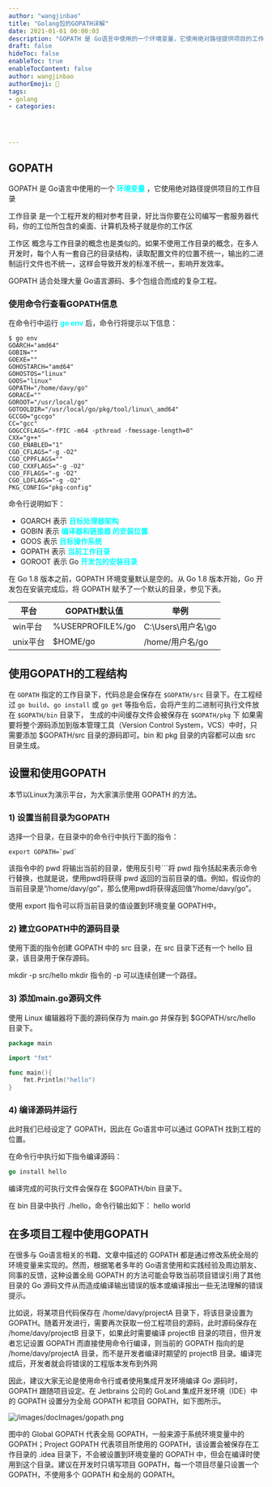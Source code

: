 ```yaml
---
author: "wangjinbao"
title: "Golang包的GOPATH详解"
date: 2021-01-01 00:00:03
description: "GOPATH 是 Go语言中使用的一个环境变量，它使用绝对路径提供项目的工作目录"
draft: false
hideToc: false
enableToc: true
enableTocContent: false
author: wangjinbao
authorEmoji: 👻
tags: 
- golang
- categories:




---
```

## GOPATH
GOPATH 是 Go语言中使用的一个 <font color='cyan'>**环境变量**</font> ，它使用绝对路径提供项目的工作目录

工作目录 是一个工程开发的相对参考目录，好比当你要在公司编写一套服务器代码，你的工位所包含的桌面、计算机及椅子就是你的工作区

工作区 概念与工作目录的概念也是类似的。如果不使用工作目录的概念，在多人开发时，每个人有一套自己的目录结构，读取配置文件的位置不统一，输出的二进制运行文件也不统一，这样会导致开发的标准不统一，影响开发效率。

GOPATH 适合处理大量 Go语言源码、多个包组合而成的复杂工程。

### 使用命令行查看GOPATH信息
在命令行中运行 <font color='cyan'>**go env**</font> 后，命令行将提示以下信息：
```shell
$ go env  
GOARCH="amd64"  
GOBIN=""  
GOEXE=""  
GOHOSTARCH="amd64"  
GOHOSTOS="linux"  
GOOS="linux"  
GOPATH="/home/davy/go"  
GORACE=""  
GOROOT="/usr/local/go"  
GOTOOLDIR="/usr/local/go/pkg/tool/linux\_amd64"  
GCCGO="gccgo"  
CC="gcc"  
GOGCCFLAGS="-fPIC -m64 -pthread -fmessage-length=0"  
CXX="g++"  
CGO_ENABLED="1"  
CGO_CFLAGS="-g -O2"  
CGO_CPPFLAGS=""  
CGO_CXXFLAGS="-g -O2"  
CGO_FFLAGS="-g -O2"  
CGO_LDFLAGS="-g -O2"  
PKG_CONFIG="pkg-config"
```

命令行说明如下：
+ GOARCH 表示 <font color='cyan'>**目标处理器架构**</font>
+ GOBIN 表示 <font color='cyan'>**编译器和链接器 的安装位置**</font>
+ GOOS 表示 <font color='cyan'>**目标操作系统**</font>
+ GOPATH 表示 <font color='cyan'>**当前工作目录**</font>
+ GOROOT 表示 Go <font color='cyan'>**开发包的安装目录**</font>

在 Go 1.8 版本之前，GOPATH 环境变量默认是空的。从 Go 1.8 版本开始，Go 开发包在安装完成后，将 GOPATH 赋予了一个默认的目录，参见下表。

| 平台 | GOPATH默认值    | 举例    |
|--|-----|-----|
| win平台 |  %USERPROFILE%/go   |  C:\Users\用户名\go   |
| unix平台 |  $HOME/go   |  /home/用户名/go |

## 使用GOPATH的工程结构
在 `GOPATH` 指定的工作目录下，代码总是会保存在 `$GOPATH/src` 目录下。在工程经过 `go build`、`go install` 或 `go get` 等指令后，会将产生的二进制可执行文件放在 `$GOPATH/bin` 目录下，
生成的中间缓存文件会被保存在 `$GOPATH/pkg` 下
如果需要将整个源码添加到版本管理工具（Version Control System，VCS）中时，只需要添加 $GOPATH/src 目录的源码即可。bin 和 pkg 目录的内容都可以由 src 目录生成。

## 设置和使用GOPATH

本节以Linux为演示平台，为大家演示使用 GOPATH 的方法。
### 1) 设置当前目录为GOPATH
选择一个目录，在目录中的命令行中执行下面的指令：
```shell
export GOPATH=`pwd`
```
该指令中的 pwd 将输出当前的目录，使用反引号```将 pwd 指令括起来表示命令行替换，也就是说，使用pwd将获得 pwd 返回的当前目录的值。例如，假设你的当前目录是“/home/davy/go”，那么使用pwd将获得返回值“/home/davy/go”。

使用 export 指令可以将当前目录的值设置到环境变量 GOPATH中。

### 2) 建立GOPATH中的源码目录
使用下面的指令创建 GOPATH 中的 src 目录，在 src 目录下还有一个 hello 目录，该目录用于保存源码。

mkdir -p src/hello
mkdir 指令的 -p 可以连续创建一个路径。

### 3) 添加main.go源码文件
使用 Linux 编辑器将下面的源码保存为 main.go 并保存到 $GOPATH/src/hello 目录下。
```go
package main

import "fmt"

func main(){
    fmt.Println("hello")
}
```
### 4) 编译源码并运行
此时我们已经设定了 GOPATH，因此在 Go语言中可以通过 GOPATH 找到工程的位置。

在命令行中执行如下指令编译源码：
```go
go install hello
```

编译完成的可执行文件会保存在 $GOPATH/bin 目录下。

在 bin 目录中执行 ./hello，命令行输出如下：
hello world


## 在多项目工程中使用GOPATH
在很多与 Go语言相关的书籍、文章中描述的 GOPATH 都是通过修改系统全局的环境变量来实现的。然而，根据笔者多年的 Go语言使用和实践经验及周边朋友、同事的反馈，这种设置全局 GOPATH 的方法可能会导致当前项目错误引用了其他目录的 Go 源码文件从而造成编译输出错误的版本或编译报出一些无法理解的错误提示。

比如说，将某项目代码保存在 /home/davy/projectA 目录下，将该目录设置为 GOPATH。随着开发进行，需要再次获取一份工程项目的源码，此时源码保存在 /home/davy/projectB 目录下，如果此时需要编译 projectB 目录的项目，但开发者忘记设置 GOPATH 而直接使用命令行编译，则当前的 GOPATH 指向的是 /home/davy/projectA 目录，而不是开发者编译时期望的 projectB 目录。编译完成后，开发者就会将错误的工程版本发布到外网

因此，建议大家无论是使用命令行或者使用集成开发环境编译 Go 源码时，GOPATH 跟随项目设定。在 Jetbrains 公司的 GoLand 集成开发环境（IDE）中的 GOPATH 设置分为全局 GOPATH 和项目 GOPATH，如下图所示。


![/images/docImages/gopath.png](/images/docImages/gopath.png)

图中的 Global GOPATH 代表全局 GOPATH，一般来源于系统环境变量中的 GOPATH；Project GOPATH 代表项目所使用的 GOPATH，该设置会被保存在工作目录的 .idea 目录下，不会被设置到环境变量的 GOPATH 中，但会在编译时使用到这个目录。建议在开发时只填写项目 GOPATH，每一个项目尽量只设置一个 GOPATH，不使用多个 GOPATH 和全局的 GOPATH。


